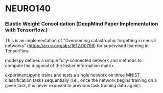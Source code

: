 # NEURO140

### Elastic Weight Consolidation (DeepMind Paper Implementation with Tensorflow.)

This is an implementation of "Overcoming catastrophic forgetting in neural networks" (https://arxiv.org/abs/1612.00796) for supervised learning in TensorFlow.

model.py defines a simple fully-connected network and methods to compute the diagonal of the Fisher information matrix.

experiment.ipynb trains and tests a single network on three MNIST classification tasks sequentially (i.e., once the network begins training on a given task, it is never exposed to previous task training data again).
